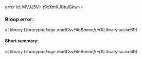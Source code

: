error id: MVJJ5V+It9xXmXJ0tuIGkw==
### Bloop error:

at library.Library$package$.readCsvFile$$anonfun$1(Library.scala:69)
#### Short summary: 

at library.Library$package$.readCsvFile$$anonfun$1(Library.scala:69)